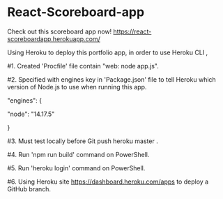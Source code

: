 # React-Scoreboard-app
 
Check out this scoreboard app now! https://react-scoreboardapp.herokuapp.com/

Using Heroku to deploy this portfolio app, in order to use Heroku CLI ,

#1. Created 'Procfile' file contain "web: node app.js".

#2. Specified with engines key in 'Package.json' file to tell Heroku which version of Node.js to use when running this app.

"engines": {

"node": "14.17.5"

}

#3. Must test locally before Git push heroku master .

#4. Run 'npm run build' command on PowerShell.

#5. Run 'heroku login' command on PowerShell.

#6. Using Heroku site https://dashboard.heroku.com/apps to deploy a GitHub branch.
